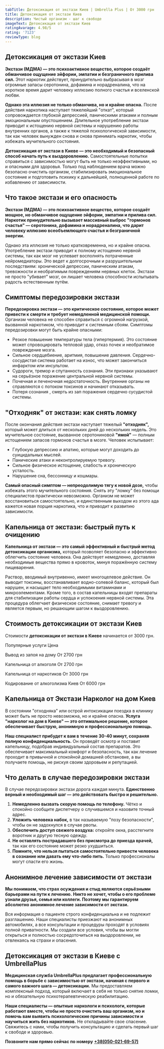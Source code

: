 ```yaml
---
tabTitle: Детоксикация от экстази Киев | Umbrella Plus | От 3000 грн
title: Детоксикация от экстази Киев
description: Чистый организм - шаг к свободе
imageText: Детоксикация от экстази Киев
ratingAvarage: 4.98/5
rating: '7123'
reviewType: blog
---
```


## Детоксикация от экстази Киев

**Экстази (МДМА) — это психоактивное вещество, которое создаёт обманчивое ощущение эйфории, эмпатии и безграничного прилива сил.** Этот наркотик действует, принудительно выбрасывая в мозг огромные запасы серотонина, дофамина и норадреналина, что на короткое время дарит человеку иллюзию полного счастья и вселенской любви.

**Однако эта иллюзия не только обманчива, но и крайне опасна.** После действия наркотика наступает тяжелейший "откат", который сопровождается глубокой депрессией, паническими атаками и полным эмоциональным опустошением. Длительное употребление экстази приводит к истощению нервной системы и нарушению работы внутренних органов, а также к тяжелой психологической зависимости, так как человек вынужден снова и снова принимать наркотик, чтобы избежать мучительного состояния.

**Детоксикация от экстази в Киеве — это необходимый и безопасный способ начать путь к выздоровлению.** Самостоятельные попытки справиться с зависимостью могут быть не только неэффективными, но и опасными для здоровья. Только под наблюдением врача можно безопасно очистить организм, стабилизировать эмоциональное состояние и подготовить психику к дальнейшей, полноценной работе по избавлению от зависимости.

## Что такое экстази и его опасность

**Экстази (МДМА) — это психоактивное вещество, которое создаёт мощное, но обманчивое ощущение эйфории, эмпатии и прилива сил. Наркотик принудительно вызывает массивный выброс "гормонов счастья" — серотонина, дофамина и норадреналина, что дарит человеку иллюзию всеобъемлющего счастья и безграничной энергии.**

Однако эта иллюзия не только кратковременна, но и крайне опасна. Употребление экстази приводит к полному истощению нервной системы, так как мозг не успевает восполнять потраченные нейромедиаторы. Это ведет к долгосрочным и разрушительным последствиям: хронической депрессии, паническим атакам, тревожности и необратимым повреждениям нервных клеток. Экстази не просто "убивает" мозг, он лишает человека способности испытывать радость естественным путём.

## Симптомы передозировки экстази

**Передозировка экстази — это критическое состояние, которое может привести к смерти и требует немедленной медицинской помощи.** Организм человека не способен справиться с огромной нагрузкой, вызванной наркотиком, что приводит к системным сбоям. Симптомы передозировки могут быть крайне опасными:

* Резкое повышение температуры тела (гипертермия). Это состояние может спровоцировать тепловой удар, отказ почек и необратимое повреждение мозга.
* Сильное сердцебиение, аритмия, повышение давления. Сердечно-сосудистая система работает на износ, что может закончиться инфарктом или инсультом.
* Судороги, тремор и спутанность сознания. Эти признаки указывают на серьёзное поражение центральной нервной системы.
* Почечная и печеночная недостаточность. Внутренние органы не справляются с потоком токсинов и начинают отказывать.
* Потеря сознания , смерть из зап поражения сердечно сусудистой системы.

## "Отходняк" от экстази: как снять ломку

После окончания действия экстази наступает тяжелый **"отходняк",** который может длиться от нескольких дней до нескольких недель. Это мучительное состояние, вызванное серотониновой **"ямой"** — полным истощением запасов гормонов счастья в мозге. Человек испытывает:

* Глубокую депрессию и апатию, которые могут доходить до суицидальных мыслей.
* Панические атаки и неконтролируемую тревогу.
* Сильное физическое истощение, слабость и хроническую усталость.
* Нарушение сна, бессонницу и кошмары.

**Самый опасный симптом — непреодолимую тягу к новой дозе,** чтобы избежать этого мучительного состояния. Снять эту "ломку" без помощи специалистов практически невозможно. Организм не может восстановиться самостоятельно, и единственным выходом из этого ада кажется новая порция наркотика, что и приводит к развитию зависимости.

## Капельница от экстази: быстрый путь к очищению

**Капельница от экстази — это самый эффективный и быстрый метод детоксикации организма,** который позволяет безопасно и эффективно облегчить состояние человека. Она действует немедленно, доставляя необходимые вещества прямо в кровоток, минуя поражённую систему пищеварения.

Раствор, вводимый внутривенно, имеет многоцелевое действие. Он выводит токсины, восстанавливает водно-солевой баланс, который был нарушен, и насыщает тело необходимыми витаминами и микроэлементами. Кроме того, в состав капельницы входят препараты для стабилизации работы сердца и успокоения нервной системы. Эта процедура облегчает физическое состояние, снимает тревогу и является первым, но решающим шагом к выздоровлению.

## Cтоимость детоксикации от экстази Киев

Стоимости **детоксикации от экстази в Киеве** начинается от 3000 грн.

Популярные услуги	Цена

Вывод из запоя на дому	От 2700 грн

Капельница от алкоголя	От 2700 грн

Капельница от наркотиков	От 3000 грн

Кодирование от алкоголизма Киев	От 6000 грн

## Капельница от Экстази Нарколог на дом Киев

В состоянии "отходняка" или острой интоксикации поездка в клинику может быть не просто невозможна, но и крайне опасна. **Услуга "нарколог на дом в Киеве" — это оптимальное решение, которое обеспечивает быструю, анонимную и профессиональную помощь.**

**Наш специалист прибудет к вам в течение 30-40 минут, сохраняя полную конфиденциальность.** Он проведёт осмотр и поставит капельницу, подобрав индивидуальный состав препаратов. Это обеспечивает максимальный комфорт и безопасность, так как лечение проходит в привычной и спокойной домашней обстановке, а вы получаете помощь, не рискуя своим здоровьем и репутацией.

## Что делать в случае передозировки экстази

В случае передозировки экстази дорога каждая минута. **Единственно верный и необходимый шаг — это действовать быстро и решительно.**

1. **Немедленно вызвать скорую помощь по телефону.** Чётко и спокойно сообщите диспетчеру о случившемся и назовите точный адрес.
2. **Уложить человека набок,** в так называемую "позу безопасности", чтобы он не задохнулся в случае рвоты.
3. **Обеспечить доступ свежего воздуха:** откройте окна, расстегните воротник и другую тесную одежду.
4. **Не оставлять пострадавшего без присмотра до приезда врачей,** так как его состояние может резко ухудшиться.
5. **Помните, что нельзя пытаться самостоятельно привести человека в сознание или давать ему что-либо пить.** Только профессионалы могут спасти его жизнь.

## Анонимное лечение зависимости от экстази

**Мы понимаем, что страх осуждения и стыд являются серьёзными барьерами на пути к лечению.** **Никто не хочет, чтобы о его проблеме узнали друзья, семья или коллеги. Поэтому мы гарантируем абсолютно анонимное лечение зависимости от экстази.**

Вся информация о пациенте строго конфиденциальна и не подлежит разглашению. Наши специалисты приезжают на анонимных автомобилях, а все консультации и процедуры проходят в условиях полной приватности. Мы создали все условия, чтобы вы могли открыться и полностью сосредоточиться на выздоровлении, не отвлекаясь на страхи и опасения.

## Детоксикация от экстази в Киеве с UmbrellaPlus

**Медицинская служба UmbrellaPlus предлагает профессиональную помощь в борьбе с зависимостью от экстази, начиная с первого и самого важного шага — детоксикации.** Мы предоставляем комплексный подход, который включает в себя не только снятие ломки, но и обязательную психотерапевтическую реабилитацию.

**Наши специалисты — опытные наркологи и психологи, которые работают вместе, чтобы не просто очистить ваш организм, но и помочь вам выявить психологические причины зависимости и научиться жить без наркотиков.** Не откладывайте свое спасение. Свяжитесь с нами, чтобы получить консультацию и сделать первый шаг к свободе и здоровью.

**Позвоните нам прямо сейчас по номеру** **[+38(050-021-69-57)](tel:0500216957)**
